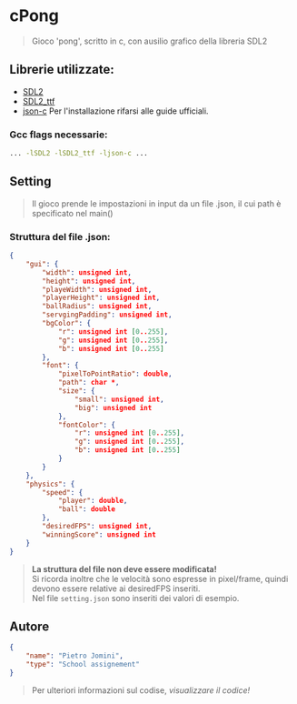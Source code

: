 # cPong
>Gioco 'pong', scritto in c, con ausilio grafico della libreria SDL2

## Librerie utilizzate:
* [SDL2](https://www.libsdl.org/index.php)
* [SDL2_ttf](https://www.libsdl.org/projects/SDL_ttf/)
* [json-c](https://github.com/json-c/json-c/wiki)
Per l'installazione rifarsi alle guide ufficiali.
### Gcc flags necessarie:
``` bash 
... -lSDL2 -lSDL2_ttf -ljson-c ...
```

## Setting
>Il gioco prende le impostazioni in input da un file .json, il cui path è specificato nel main()

### Struttura del file .json:
``` json
{
    "gui": {
        "width": unsigned int,
        "height": unsigned int,
        "playeWidth": unsigned int,
        "playerHeight": unsigned int,
        "ballRadius": unsigned int,
        "servgingPadding": unsigned int,
        "bgColor": {
            "r": unsigned int [0..255],
            "g": unsigned int [0..255],
            "b": unsigned int [0..255]
        },
        "font": {
            "pixelToPointRatio": double,
            "path": char *,
            "size": {
                "small": unsigned int,
                "big": unsigned int
            },
            "fontColor": {
                "r": unsigned int [0..255],
                "g": unsigned int [0..255],
                "b": unsigned int [0..255]
            }
        }
    },
    "physics": {
        "speed": {
            "player": double,
            "ball": double
        },
        "desiredFPS": unsigned int,
        "winningScore": unsigned int
    }
}
```
> **La struttura del file non deve essere modificata!** <br>
Si ricorda inoltre che le velocità sono espresse in pixel/frame, quindi devono essere relative ai desiredFPS inseriti.<br>
Nel file  `setting.json` sono inseriti dei valori di esempio. 

## Autore
``` json
{
    "name": "Pietro Jomini",
    "type": "School assignement"
}
```
>Per ulteriori informazioni sul codise, *visualizzare il codice!*